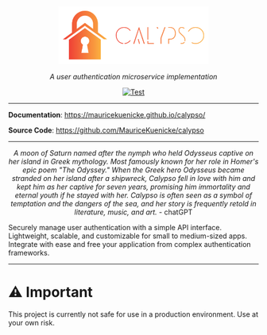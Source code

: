 <p align="center">
  <a href="https://mauricekuenicke.github.io/calpyso/"><img src="docs/assets/logo/svg/Color logo - no background.svg" alt="Calypso" width="60%"></a>
</p>

<p align="center">
    <em>A user authentication microservice implementation</em>
</p>

<p align="center">
<a href="https://github.com/MauriceKuenicke/calypso/actions/workflows/cicd.yml?query=workflow%3ACICD+branch%3Amain++" target="_blank">
    <img src="https://github.com/MauriceKuenicke/calypso/actions/workflows/cicd.yml/badge.svg?branch=main" alt="Test">
</a>
</p>

---

**Documentation**: <a href="https://mauricekuenicke.github.io/calypso/" target="_blank">https://mauricekuenicke.github.io/calypso/</a>

**Source Code**: <a href="https://github.com/MauriceKuenicke/calypso" target="_blank">https://github.com/MauriceKuenicke/calypso</a>

---
<p align="center">
<em>A moon of Saturn named after the nymph who held Odysseus captive on her island in Greek mythology. Most famously known for her role in Homer's epic poem "The Odyssey." When the Greek hero Odysseus became stranded on her island after a shipwreck, Calypso fell in love with him and kept him as her captive for seven years, promising him immortality and eternal youth if he stayed with her. Calypso is often seen as a symbol of temptation and the dangers of the sea, and her story is frequently retold in literature, music, and art.</em> - chatGPT</p>

Securely manage user authentication with a simple API interface. Lightweight, scalable, and customizable for small to medium-sized apps. Integrate with ease and free your application from complex authentication frameworks.

---
# ⚠️ Important
This project is currently not safe for use in a production environment. Use at your own risk.